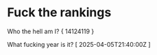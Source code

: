 # Fuck the rankings

Who the hell am I?
{ 14124119 }

What fucking year is it?
[ 2025-04-05T21:40:00Z ]
